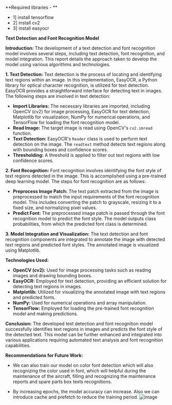 **Required libraries - **
* 1] install tensorflow
* 2] install cv2
* 3] install easyocr

**Text Detection and Font Recognition Model**

**Introduction:**
The development of a text detection and font recognition model involves several steps, including text detection, font recognition, and model integration. This report details the approach taken to develop the model using various algorithms and technologies.

**1. Text Detection:**
Text detection is the process of locating and identifying text regions within an image. In this implementation, EasyOCR, a Python library for optical character recognition, is utilized for text detection. EasyOCR provides a straightforward interface for detecting text in images. The following steps are involved in text detection:

- **Import Libraries:** The necessary libraries are imported, including OpenCV (cv2) for image processing, EasyOCR for text detection, Matplotlib for visualization, NumPy for numerical operations, and TensorFlow for loading the font recognition model.
- **Read Image:** The target image is read using OpenCV's `cv2.imread` function.
- **Text Detection:** EasyOCR's `Reader` class is used to perform text detection on the image. The `readtext` method detects text regions along with bounding boxes and confidence scores.
- **Thresholding:** A threshold is applied to filter out text regions with low confidence scores.

**2. Font Recognition:**
Font recognition involves identifying the font style of text regions detected in the image. This is accomplished using a pre-trained deep learning model. The steps for font recognition are as follows:

- **Preprocess Image Patch:** The text patch extracted from the image is preprocessed to match the input requirements of the font recognition model. This includes converting the patch to grayscale, resizing it to a fixed size, and normalizing pixel values.
- **Predict Font:** The preprocessed image patch is passed through the font recognition model to predict the font style. The model outputs class probabilities, from which the predicted font class is determined.

**3. Model Integration and Visualization:**
The text detection and font recognition components are integrated to annotate the image with detected text regions and predicted font styles. The annotated image is visualized using Matplotlib.

**Technologies Used:**
- **OpenCV (cv2):** Used for image processing tasks such as reading images and drawing bounding boxes.
- **EasyOCR:** Employed for text detection, providing an efficient solution for detecting text regions in images.
- **Matplotlib:** Utilized for visualizing the annotated image with text regions and predicted fonts.
- **NumPy:** Used for numerical operations and array manipulation.
- **TensorFlow:** Employed for loading the pre-trained font recognition model and making predictions.

**Conclusion:**
The developed text detection and font recognition model successfully identifies text regions in images and predicts the font style of the detected text. This model can be further enhanced and integrated into various applications requiring automated text analysis and font recognition capabilities.

**Recommendations for Future Work:**
- We can also train our model on color font detection which will also recognizing the color used in font, which will helpful during the maintenance of the aircraft, filling and recognizing the maintenance reports and spare parts box texts recognitions.

- By increasing epochs, the model accuracy can increase. Also we can introduce cache and prefetch to reduce the training period.
![image](https://github.com/Rohit-Saswadkar/Font-Text-classification-project-using-CNN/assets/126965510/d035db70-44a3-463f-a921-93861eee7c7c)

